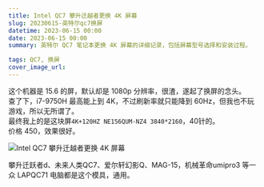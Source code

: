 ```yaml
---
title: Intel QC7 攀升迁越者更换 4K 屏幕
slug: 20230615-英特尔qc7换屏
datetime: 2023-06-15 00:00
date: 2023-06-15 00:00
summary: 英特尔 QC7 笔记本更换 4K 屏幕的详细记录，包括屏幕型号选择和安装过程。

tags: QC7, 换屏
cover_image_url: 
---
```

这个机器是 15.6 的屏，默认却是 1080p 分辨率，很渣，遂起了换屏的念头。    
查了下，i7-9750H 最高能上到 4K，不过刷新率就只能降到 60Hz，但我也不玩游戏，所以无所谓了。  
最终我上的是这块屏`4K+120HZ NE156QUM-NZ4 3840*2160`，40针的。   
价格 450，效果很好。  

![Intel QC7 攀升迁越者更换 4K 屏幕](../../assets/b19d45e6c2843de8e4591a1a03e9e73.jpg)

攀升迁跃者d、未来人类QC7、爱尔轩幻影Q、MAG-15，机械革命umipro3 等一众 LAPQC71 电脑都是这个模具，通用。